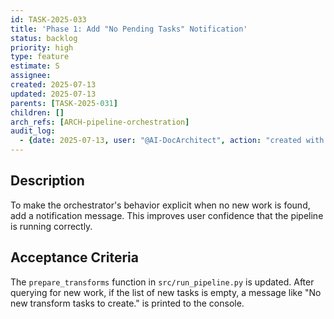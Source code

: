 ```yaml
---
id: TASK-2025-033
title: 'Phase 1: Add "No Pending Tasks" Notification'
status: backlog
priority: high
type: feature
estimate: S
assignee: 
created: 2025-07-13
updated: 2025-07-13
parents: [TASK-2025-031]
children: []
arch_refs: [ARCH-pipeline-orchestration]
audit_log:
  - {date: 2025-07-13, user: "@AI-DocArchitect", action: "created with status backlog"}
---
```

## Description
To make the orchestrator's behavior explicit when no new work is found, add a notification message. This improves user confidence that the pipeline is running correctly.

## Acceptance Criteria
The `prepare_transforms` function in `src/run_pipeline.py` is updated. After querying for new work, if the list of new tasks is empty, a message like "No new transform tasks to create." is printed to the console. 